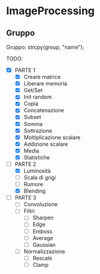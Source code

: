 # ImageProcessing

## Gruppo
Gruppo: strcpy(group, "name");

TODO:

- [X] PARTE 1
	- [X] Creare matrice
	- [X] Liberare memoria
	- [X] Get/Set
	- [X] Init random
	- [X] Copia
	- [X] Concatenazione
	- [X] Subset
	- [X] Somma
	- [X] Sottrazione
	- [X] Moltiplicazione scalare
	- [X] Addizione scalare
	- [X] Media
	- [X] Statistiche

- [ ] PARTE 2
	- [X] Luminosità
	- [ ] Scala di grigi
	- [ ] Rumore
	- [X] Blending

- [ ] PARTE 3
	- [ ] Convoluzione
	- [ ] Filtri
		- [ ] Sharpen
		- [ ] Edge
		- [ ] Emboss
		- [ ] Average
		- [ ] Gaussian
	- [ ] Normalizzazione
		- [ ] Rescale
		- [ ] Clamp
